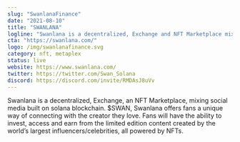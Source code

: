 ```yaml
---
slug: "SwanlanaFinance"
date: "2021-08-10"
title: "SWANLANA"
logline: "Swanlana is a decentralized, Exchange and NFT Marketplace mixing social media."
cta: "https://swanlana.com/"
logo: /img/swanlanafinance.svg
category: nft, metaplex
status: live
website: https://www.swanlana.com/
twitter: https://twitter.com/Swan_Solana
discord: https://discord.com/invite/RMDAsJ8uVv
---
```


Swanlana is a decentralized, Exchange, an NFT Marketplace, mixing social media built on solana blockchain.
$SWAN, Swanlana offers fans a unique way of connecting with the creator they love. Fans will have the ability to invest,
access and earn from the limited edition content created by the world’s largest influencers/celebrities, all powered by NFTs.
